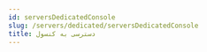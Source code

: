 ```yaml
---
id: serversDedicatedConsole
slug: /servers/dedicated/serversDedicatedConsole
title: دسترسی به کنسول
---
```

